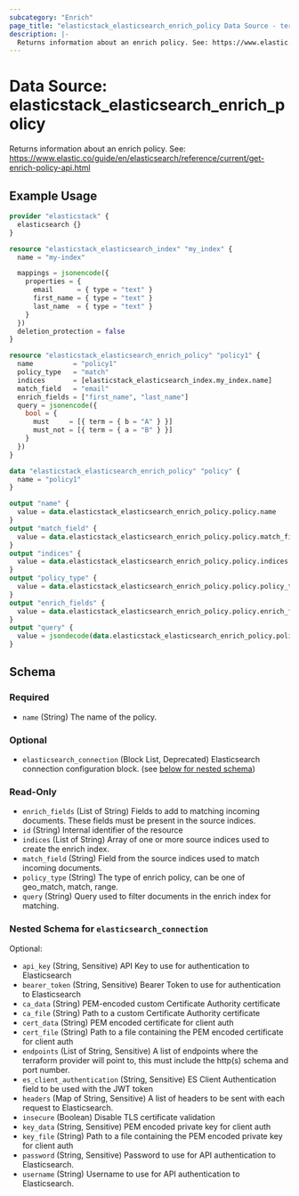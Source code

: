 ```yaml
---
subcategory: "Enrich"
page_title: "elasticstack_elasticsearch_enrich_policy Data Source - terraform-provider-elasticstack"
description: |-
  Returns information about an enrich policy. See: https://www.elastic.co/guide/en/elasticsearch/reference/current/get-enrich-policy-api.html
---
```


# Data Source: elasticstack_elasticsearch_enrich_policy

Returns information about an enrich policy. See: https://www.elastic.co/guide/en/elasticsearch/reference/current/get-enrich-policy-api.html

## Example Usage

```terraform
provider "elasticstack" {
  elasticsearch {}
}

resource "elasticstack_elasticsearch_index" "my_index" {
  name = "my-index"

  mappings = jsonencode({
    properties = {
      email      = { type = "text" }
      first_name = { type = "text" }
      last_name  = { type = "text" }
    }
  })
  deletion_protection = false
}

resource "elasticstack_elasticsearch_enrich_policy" "policy1" {
  name          = "policy1"
  policy_type   = "match"
  indices       = [elasticstack_elasticsearch_index.my_index.name]
  match_field   = "email"
  enrich_fields = ["first_name", "last_name"]
  query = jsonencode({
    bool = {
      must     = [{ term = { b = "A" } }]
      must_not = [{ term = { a = "B" } }]
    }
  })
}

data "elasticstack_elasticsearch_enrich_policy" "policy" {
  name = "policy1"
}

output "name" {
  value = data.elasticstack_elasticsearch_enrich_policy.policy.name
}
output "match_field" {
  value = data.elasticstack_elasticsearch_enrich_policy.policy.match_field
}
output "indices" {
  value = data.elasticstack_elasticsearch_enrich_policy.policy.indices
}
output "policy_type" {
  value = data.elasticstack_elasticsearch_enrich_policy.policy.policy_type
}
output "enrich_fields" {
  value = data.elasticstack_elasticsearch_enrich_policy.policy.enrich_fields
}
output "query" {
  value = jsondecode(data.elasticstack_elasticsearch_enrich_policy.policy.query)
}
```

<!-- schema generated by tfplugindocs -->
## Schema

### Required

- `name` (String) The name of the policy.

### Optional

- `elasticsearch_connection` (Block List, Deprecated) Elasticsearch connection configuration block. (see [below for nested schema](#nestedblock--elasticsearch_connection))

### Read-Only

- `enrich_fields` (List of String) Fields to add to matching incoming documents. These fields must be present in the source indices.
- `id` (String) Internal identifier of the resource
- `indices` (List of String) Array of one or more source indices used to create the enrich index.
- `match_field` (String) Field from the source indices used to match incoming documents.
- `policy_type` (String) The type of enrich policy, can be one of geo_match, match, range.
- `query` (String) Query used to filter documents in the enrich index for matching.

<a id="nestedblock--elasticsearch_connection"></a>
### Nested Schema for `elasticsearch_connection`

Optional:

- `api_key` (String, Sensitive) API Key to use for authentication to Elasticsearch
- `bearer_token` (String, Sensitive) Bearer Token to use for authentication to Elasticsearch
- `ca_data` (String) PEM-encoded custom Certificate Authority certificate
- `ca_file` (String) Path to a custom Certificate Authority certificate
- `cert_data` (String) PEM encoded certificate for client auth
- `cert_file` (String) Path to a file containing the PEM encoded certificate for client auth
- `endpoints` (List of String, Sensitive) A list of endpoints where the terraform provider will point to, this must include the http(s) schema and port number.
- `es_client_authentication` (String, Sensitive) ES Client Authentication field to be used with the JWT token
- `headers` (Map of String, Sensitive) A list of headers to be sent with each request to Elasticsearch.
- `insecure` (Boolean) Disable TLS certificate validation
- `key_data` (String, Sensitive) PEM encoded private key for client auth
- `key_file` (String) Path to a file containing the PEM encoded private key for client auth
- `password` (String, Sensitive) Password to use for API authentication to Elasticsearch.
- `username` (String) Username to use for API authentication to Elasticsearch.
